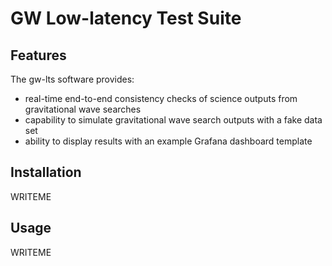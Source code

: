 # GW Low-latency Test Suite

## Features

The gw-lts software provides:

* real-time end-to-end consistency checks of science outputs from gravitational wave searches
* capability to simulate gravitational wave search outputs with a fake data set
* ability to display results with an example Grafana dashboard template

## Installation

WRITEME

## Usage

WRITEME

